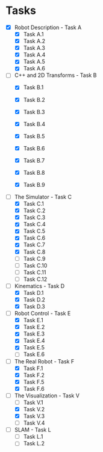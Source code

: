 # Tasks

- [x] Robot Description - Task A
    - [x] Task A.1
    - [x] Task A.2
    - [x] Task A.3
    - [x] Task A.4
    - [x] Task A.5
    - [x] Task A.6

- [ ] C++ and 2D Transforms - Task B
    - [x] Task B.1
    - [x] Task B.2
    - [x] Task B.3
    - [x] Task B.4
    - [x] Task B.5
    - [x] Task B.6
    - [x] Task B.7
    - [x] Task B.8
    - [x] Task B.9
    

- [ ] The Simulator - Task C
    - [x] Task C.1
    - [x] Task C.2
    - [x] Task C.3
    - [x] Task C.4
    - [x] Task C.5
    - [x] Task C.6
    - [x] Task C.7
    - [x] Task C.8
    - [ ] Task C.9
    - [ ] Task C.10
    - [ ] Task C.11
    - [ ] Task C.12

- [ ] Kinematics - Task D
    - [x] Task D.1
    - [x] Task D.2
    - [x] Task D.3
  
- [ ] Robot Control - Task E
    - [x] Task E.1
    - [x] Task E.2
    - [x] Task E.3
    - [x] Task E.4
    - [x] Task E.5
    - [ ] Task E.6

- [ ] The Real Robot - Task F
    - [x] Task F.1
    - [x] Task F.2
    - [x] Task F.5
    - [x] Task F.6

- [ ] The Visualization - Task V
    - [ ] Task V.1
    - [x] Task V.2
    - [x] Task V.3
    - [ ] Task V.4

- [ ] SLAM - Task L
    - [ ] Task L.1
    - [ ] Task L.2